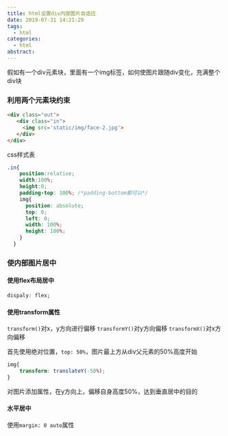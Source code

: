 ```yaml
---
title: html设置div内部图片自适应
date: 2019-07-31 14:21:29
tags:
  - html
categories:
  - html
abstract:
---
```


假如有一个div元素块，里面有一个img标签，如何使图片跟随div变化，充满整个div块

<!--more-->

### 利用两个元素块约束

```html
<div class="out">
   <div class="in">
     <img src='static/img/face-2.jpg'>
   </div>
</div>
```

css样式表

```css
.in{
    position:relative;
    width:100%;
    height:0;
    padding-top: 100%; /*padding-bottom都可以*/
    img{
      position: absolute;
      top: 0;
      left: 0;
      width: 100%;
      height: 100%;
    }
  }
```

### 使内部图片居中

#### 使用flex布局居中

```css
dispaly: flex;
```

#### 使用transform属性

`transform()`对x，y方向进行偏移
`transformY()`对y方向偏移
`transformX()`对x方向偏移

首先使用绝对位置，`top: 50%`，图片最上方从div父元素的50%高度开始

```css
img{
    transform: translateY(-50%);
}
```

对图片添加属性，在y方向上，偏移自身高度50%，达到垂直居中的目的

#### 水平居中

使用`margin: 0 auto`属性